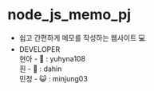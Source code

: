 # node_js_memo_pj
- 쉽고 간편하게 메모를 작성하는 웹사이트 💻
- DEVELOPER <br/>
현아 - 🦝 : yuhyna108 <br>
흰 - 🐹 : dahin<br>
민정 - 😺 : minjung03 <br>
